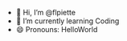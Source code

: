 - 👋 Hi, I’m @flpiette
- 🌱 I’m currently learning Coding
- 😄 Pronouns: HelloWorld

<!---
flpiette/flpiette is a ✨ special ✨ repository because its `README.md` (this file) appears on your GitHub profile.
You can click the Preview link to take a look at your changes.
--->

